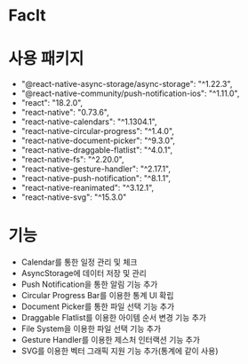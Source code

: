 # FacIt

# 사용 패키지
- "@react-native-async-storage/async-storage": "^1.22.3",
- "@react-native-community/push-notification-ios": "^1.11.0",
- "react": "18.2.0",
- "react-native": "0.73.6",
- "react-native-calendars": "^1.1304.1",
- "react-native-circular-progress": "^1.4.0",
- "react-native-document-picker": "^9.3.0",
- "react-native-draggable-flatlist": "^4.0.1",
- "react-native-fs": "^2.20.0",
- "react-native-gesture-handler": "^2.17.1",
- "react-native-push-notification": "^8.1.1",
- "react-native-reanimated": "^3.12.1",
- "react-native-svg": "^15.3.0"

# 기능
- Calendar를 통한 일정 관리 및 체크
- AsyncStorage에 데이터 저장 및 관리
- Push Notification을 통한 알림 기능 추가
- Circular Progress Bar를 이용한 통계 UI 확립
- Document Picker를 통한 파일 선택 기능 추가
- Draggable Flatlist를 이용한 아이템 순서 변경 기능 추가
- File System을 이용한 파일 선택 기능 추가
- Gesture Handler를 이용한 제스처 인터랙션 기능 추가
- SVG를 이용한 벡터 그래픽 지원 기능 추가(통계에 같이 사용)
